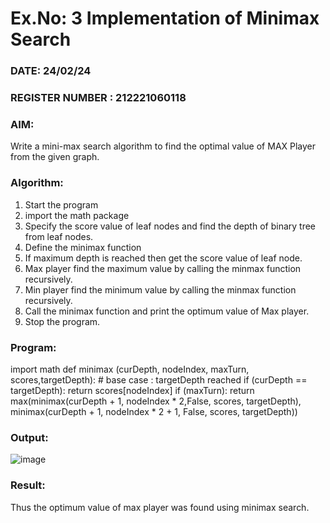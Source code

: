 # Ex.No: 3  Implementation of Minimax Search
### DATE:  24/02/24                                                                          
### REGISTER NUMBER : 212221060118
### AIM: 
Write a mini-max search algorithm to find the optimal value of MAX Player from the given graph.
### Algorithm:
1. Start the program
2. import the math package
3. Specify the score value of leaf nodes and find the depth of binary tree from leaf nodes.
4. Define the minimax function
5. If maximum depth is reached then get the score value of leaf node.
6. Max player find the maximum value by calling the minmax function recursively.
7. Min player find the minimum value by calling the minmax function recursively.
8. Call the minimax function  and print the optimum value of Max player.
9. Stop the program. 

### Program:

import math def minimax (curDepth, nodeIndex, maxTurn, scores,targetDepth): # base case : targetDepth reached if (curDepth == targetDepth): return scores[nodeIndex] if (maxTurn): return max(minimax(curDepth + 1, nodeIndex * 2,False, scores, targetDepth), minimax(curDepth + 1, nodeIndex * 2 + 1, False, scores, targetDepth))









### Output:

![image](https://github.com/KarthikeyanJ118/AI_Lab_2023-24/assets/160995906/6307c5d7-44bb-414a-b82c-fa0bd6f28325)


### Result:
Thus the optimum value of max player was found using minimax search.

